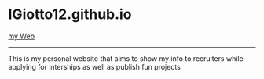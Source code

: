 # IGiotto12.github.io
[my Web](http://www.igiotto12.github.io)
<hr>
This is my personal website that aims to show my info to recruiters while applying for interships as well as publish fun projects 


